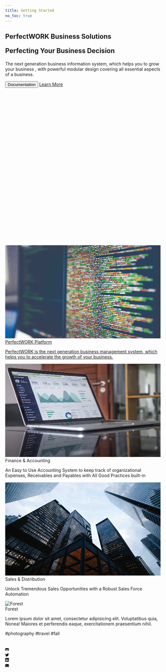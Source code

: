 ```yaml
---
title: Getting Started
no_toc: true
---
```


<!-- Custom HTML site displayed as the Home chapter -->

<style>

    .md-main {
        flex-grow: 0
    }

    .md-main__inner {
        display: flex;
        height: 100%;
    }

    .tx-container {
        padding-top: .0rem;
        background: linear-gradient(to bottom, var(--md-primary-fg-color), hsla(160deg,47%,55%,1) 99%,#fff 99%)
    }

    .tx-hero {
        margin: 32px 2.8rem;
        color: var(--md-primary-bg-color);
        justify-content: center;
    }

    .tx-hero h1 {
        margin-bottom: 1rem;
        color: currentColor;
        font-weight: 700;
        margin: 0 auto;
    }

    .tx-hero__content {
        padding-bottom: 1rem;
        margin: 0 auto;
    }

    .tx-hero__image{
        width:17rem;
        height:17rem;
        order:1;
        padding-right: 2.5rem;
    }

    .tx-hero .md-button {
        margin-top: .5rem;
        margin-right: .5rem;
        color: var(--md-primary-bg-color)
    }

    .tx-hero .md-button--primary {
        background-color: var(--md-primary-bg-color);
        color: hsla(280deg, 37%, 48%, 1);
        border-color: var(--md-primary-bg-color)
    }

    .tx-hero .md-button:focus,
    .tx-hero .md-button:hover {
        background-color: var(--md-accent-fg-color);
        color: var(--md-default-bg-color);
        border-color: var(--md-accent-fg-color)
    }

    .feature-item h2 svg {
        height: 30px;
        float: left;
        margin-right: 10px;
        transform: translateY(10%);
    }

    .top-hr {
        margin-top: 42px;
    }

    .feature-item {
        font-family: 'Lato', sans-serif;
        font-weight: 300;
        box-sizing: border-box;
        padding: 0 15px;
        word-break: break-word
    }

    .feature-item h2 {
        color: #333;
        font-weight: 300;
        font-size: 25px;
        white-space: nowrap;
        overflow: hidden;
        text-overflow: ellipsis;
        line-height: normal;
        margin-top: 20px;
        margin-bottom: 10px;
        font-family: inherit;
    }

    .feature-item p {
        font-size: 16px;
        line-height: 1.8em;
        text-rendering: optimizeLegibility;
        -webkit-font-smoothing: antialiased;
        color: #111;
        margin: 0 0 10px;
        display: block;
    }

    @media screen and (max-width:30em) {
        .tx-hero h1 {
            font-size: 1.4rem
        }
    }

    @media screen and (min-width:60em) {
        .md-sidebar--secondary {
            display: none
        }

        .tx-hero {
            display: flex;
            align-items: center;
            justify-content: center;
        }

        .tx-hero__content {
            max-width: 22rem;
            margin-top: 3.5rem;
            margin-bottom: 3.5rem;
            margin-left: 1.0rem;
            margin-right: 4.0rem;
            align-items: center;
        }
    }

    @media screen and (min-width:76.25em) {
        .md-sidebar--primary {
            display: none
        }

        .top-hr {
            width: 100%;
            display: flex;
            max-width: 61rem;
            margin-right: auto;
            margin-left: auto;
            padding: 0 .2rem;
        }

        .bottom-hr {
            margin-top: 10px;
            width: 100%;
            display: flex;
            max-width: 61rem;
            margin-right: auto;
            margin-left: auto;
            padding: 0 .2rem;
        }

        .feature-item {
            flex: 1;
            min-width: 0;
        }

        .feature-item:hover {
            background-color: #526cfe47;
            border-radius: 3px;
        }
    }

    .hr {
        border-bottom: 1px solid #eee;
        width: 100%;
        margin: 20px 0;
    }

    .text-center {
        text-align: center;
        padding-right: 15px;
        padding-left: 15px;
        margin-right: auto;
        margin-left: auto;
        margin-top: 15px;
        font-family: 'Lato', sans-serif;
        font-size: 23px;
        font-weight: 300;
        padding-bottom: 10px;
    }

    .logos {
        display: flex;
        align-items: center;
        justify-content: center;
        flex-flow: row wrap;
        margin: 0 auto;
    }

    .logos img {
        flex: 1 1 auto;
        padding: 25px;
        max-height: 130px;
        vertical-align: middle;
    }

    .hr-logos {
        margin-top: 0;
        margin-bottom: 30px;
    }

    .md-footer-meta__inner {
        display: flex;
        flex-wrap: wrap;
        justify-content: space-between;
        margin-top: 1.0rem;
    }

    .md-footer-social {
        padding-top: 20px;
    }
</style>

<!-- Main site Entry button descriptions -->
<section>
  <div class="container px-5 py-24 mx-auto flex flex-wrap">
    <h1 class="sm:text-3xl text-2xl text-red-900 font-medium mb-2 md:w-2/5">PerfectWORK Business Solutions<br/><p class="text-xl italic text-gray-700 font-medium">Perfecting Your Business Decision
    </p></h1>
    <div class="md:w-3/5 md:pl-6">
      <p class="leading-relaxed text-base">The next generation business information system, which helps you to grow your business , with powerful modular design covering all essential aspects of a business.</p>
      <div class="flex md:mt-4 mt-6">
        <a href="/gethelp/01_user_guide"><button class="inline-flex text-white bg-green-500 border-0 py-1 px-4 focus:outline-none hover:bg-green-600 rounded">Documentation</button></a>
        <a href="https://perfectwork.app" class="text-green-500 inline-flex items-center ml-4">Learn More
          <svg fill="none" stroke="currentColor" stroke-linecap="round" stroke-linejoin="round" stroke-width="2" class="w-4 h-4 ml-2" viewBox="0 0 24 24">
          </svg>
        </a>
      </div>
    </div>
  </div>
</section>

<!-- This example requires Tailwind CSS v2.0+ -->
<div class="relative bg-white overflow-hidden">
 <div class="p-10 grid grid-cols-1 sm:grid-cols-1 md:grid-cols-3 lg:grid-cols-3 xl:grid-cols-3 gap-5">
    <!--Card 1-->
    <a href="/gethelp/01_user_guide" class="rounded overflow-hidden shadow-lg">
      <img class="w-full" src="./assets/images/platform.jpg" alt="Platform">
      <div class="px-6 py-4">
        <div class="font-bold text-xl mb-2">PerfectWORK Platform</div>
        <p class="text-gray-700 text-sm font-light">
          PerfectWORK is the next generation business management system, which helps you to accelerate the growth of your business.
        </p>
      </div>
    </a>
    <!--Card 2-->
    <div class="rounded overflow-hidden shadow-lg">
      <img class="w-full" src="./assets/images/accounting.jpg" alt="Accounting and Finance" >
      <div class="px-6 py-4">
        <div class="font-bold text-xl mb-2">Finance & Accounting</div>
        <p class="text-gray-700 text-sm font-light">
           An Easy to Use Accounting System to keep track of organizational Expenses, Receivables and Payables with All Good Practices built-in
        </p>
      </div>
    </div>
    <!--Card 3-->
    <div class="rounded overflow-hidden shadow-lg">
      <img class="w-full" src="./assets/images/sales.jpg" alt="Forest">
      <div class="px-6 py-4">
        <div class="font-bold text-xl mb-2">Sales & Distribution</div>
        <p class="text-gray-700 text-sm font-light">
          Unlock Tremendous Sales Opportunities with a Robust Sales Force Automation
        </p>
      </div>
    </div>
    <!--Card 4 -->
    <div class="rounded overflow-hidden shadow-lg">
      <img class="w-full" src="/forest.jpg" alt="Forest">
      <div class="px-6 py-4">
        <div class="font-bold text-xl mb-2">Forest</div>
        <p class="text-gray-700 text-base">
          Lorem ipsum dolor sit amet, consectetur adipisicing elit. Voluptatibus quia, Nonea! Maiores et perferendis eaque, exercitationem praesentium nihil.
        </p>
      </div>
      <div class="px-6 pt-4 pb-2">
        <span class="inline-block bg-gray-200 rounded-full px-3 py-1 text-sm font-semibold text-gray-700 mr-2 mb-2">#photography</span>
        <span class="inline-block bg-gray-200 rounded-full px-3 py-1 text-sm font-semibold text-gray-700 mr-2 mb-2">#travel</span>
        <span class="inline-block bg-gray-200 rounded-full px-3 py-1 text-sm font-semibold text-gray-700 mr-2 mb-2">#fall</span>
      </div>
    </div>
    </div>
  </div>
</div>

</div>

<!-- Custom narrow footer -->
<div class="md-footer-meta__inner md-grid">
    <div class="md-footer-social">
    <a class="md-footer-social__link" href="https://github.com/up42" rel="noopener" target="_blank" title="github.com">
        <svg viewBox="0 0 480 512" xmlns="http://www.w3.org/2000/svg"><path d="M186.1 328.7c0 20.9-10.9 55.1-36.7 55.1s-36.7-34.2-36.7-55.1 10.9-55.1 36.7-55.1 36.7 34.2 36.7 55.1zM480 278.2c0 31.9-3.2 65.7-17.5 95-37.9 76.6-142.1 74.8-216.7 74.8-75.8 0-186.2 2.7-225.6-74.8-14.6-29-20.2-63.1-20.2-95 0-41.9 13.9-81.5 41.5-113.6-5.2-15.8-7.7-32.4-7.7-48.8 0-21.5 4.9-32.3 14.6-51.8 45.3 0 74.3 9 108.8 36 29-6.9 58.8-10 88.7-10 27 0 54.2 2.9 80.4 9.2 34-26.7 63-35.2 107.8-35.2 9.8 19.5 14.6 30.3 14.6 51.8 0 16.4-2.6 32.7-7.7 48.2 27.5 32.4 39 72.3 39 114.2zm-64.3 50.5c0-43.9-26.7-82.6-73.5-82.6-18.9 0-37 3.4-56 6-14.9 2.3-29.8 3.2-45.1 3.2-15.2 0-30.1-.9-45.1-3.2-18.7-2.6-37-6-56-6-46.8 0-73.5 38.7-73.5 82.6 0 87.8 80.4 101.3 150.4 101.3h48.2c70.3 0 150.6-13.4 150.6-101.3zm-82.6-55.1c-25.8 0-36.7 34.2-36.7 55.1s10.9 55.1 36.7 55.1 36.7-34.2 36.7-55.1-10.9-55.1-36.7-55.1z"></path></svg>
    </a>
    <a class="md-footer-social__link" href="https://twitter.com/up42_" rel="noopener" target="_blank" title="twitter.com">
        <svg viewBox="0 0 512 512" xmlns="http://www.w3.org/2000/svg"><path d="M459.37 151.716c.325 4.548.325 9.097.325 13.645 0 138.72-105.583 298.558-298.558 298.558-59.452 0-114.68-17.219-161.137-47.106 8.447.974 16.568 1.299 25.34 1.299 49.055 0 94.213-16.568 130.274-44.832-46.132-.975-84.792-31.188-98.112-72.772 6.498.974 12.995 1.624 19.818 1.624 9.421 0 18.843-1.3 27.614-3.573-48.081-9.747-84.143-51.98-84.143-102.985v-1.299c13.969 7.797 30.214 12.67 47.431 13.319-28.264-18.843-46.781-51.005-46.781-87.391 0-19.492 5.197-37.36 14.294-52.954 51.655 63.675 129.3 105.258 216.365 109.807-1.624-7.797-2.599-15.918-2.599-24.04 0-57.828 46.782-104.934 104.934-104.934 30.213 0 57.502 12.67 76.67 33.137 23.715-4.548 46.456-13.32 66.599-25.34-7.798 24.366-24.366 44.833-46.132 57.827 21.117-2.273 41.584-8.122 60.426-16.243-14.292 20.791-32.161 39.308-52.628 54.253z"></path></svg>
    </a>
    <a class="md-footer-social__link" href="https://www.linkedin.com/company/up42/" rel="noopener" target="_blank" title="www.linkedin.com">
        <svg viewBox="0 0 448 512" xmlns="http://www.w3.org/2000/svg"><path d="M416 32H31.9C14.3 32 0 46.5 0 64.3v383.4C0 465.5 14.3 480 31.9 480H416c17.6 0 32-14.5 32-32.3V64.3c0-17.8-14.4-32.3-32-32.3zM135.4 416H69V202.2h66.5V416zm-33.2-243c-21.3 0-38.5-17.3-38.5-38.5S80.9 96 102.2 96c21.2 0 38.5 17.3 38.5 38.5 0 21.3-17.2 38.5-38.5 38.5zm282.1 243h-66.4V312c0-24.8-.5-56.7-34.5-56.7-34.6 0-39.9 27-39.9 54.9V416h-66.4V202.2h63.7v29.2h.9c8.9-16.8 30.6-34.5 62.9-34.5 67.2 0 79.7 44.3 79.7 101.9V416z"></path></svg>
    </a>
    <a class="md-footer-social__link" href="mailto:support@up42.com" rel="noopener" target="_blank" title="">
        <svg viewBox="0 0 512 512" xmlns="http://www.w3.org/2000/svg"><path d="M502.3 190.8c3.9-3.1 9.7-.2 9.7 4.7V400c0 26.5-21.5 48-48 48H48c-26.5 0-48-21.5-48-48V195.6c0-5 5.7-7.8 9.7-4.7 22.4 17.4 52.1 39.5 154.1 113.6 21.1 15.4 56.7 47.8 92.2 47.6 35.7.3 72-32.8 92.3-47.6 102-74.1 131.6-96.3 154-113.7zM256 320c23.2.4 56.6-29.2 73.4-41.4 132.7-96.3 142.8-104.7 173.4-128.7 5.8-4.5 9.2-11.5 9.2-18.9v-19c0-26.5-21.5-48-48-48H48C21.5 64 0 85.5 0 112v19c0 7.4 3.4 14.3 9.2 18.9 30.6 23.9 40.7 32.4 173.4 128.7 16.8 12.2 50.2 41.8 73.4 41.4z"></path></svg>
    </a>
    </div>
</div>
